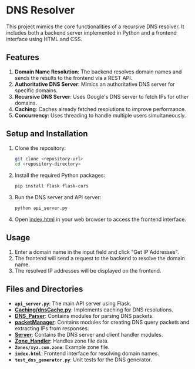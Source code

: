 # DNS Resolver

This project mimics the core functionalities of a recursive DNS resolver. It includes both a backend server implemented in Python and a frontend interface using HTML and CSS.

## Features

1. **Domain Name Resolution**: The backend resolves domain names and sends the results to the frontend via a REST API.
2. **Authoritative DNS Server**: Mimics an authoritative DNS server for specific domains.
3. **Recursive DNS Server**: Uses Google's DNS server to fetch IPs for other domains.
4. **Caching**: Caches already fetched resolutions to improve performance.
5. **Concurrency**: Uses threading to handle multiple users simultaneously.

## Setup and Installation

1. Clone the repository:

   ```sh
   git clone <repository-url>
   cd <repository-directory>
   ```

2. Install the required Python packages:

   ```sh
   pip install flask flask-cors
   ```

3. Run the DNS server and API server:

   ```sh
   python api_server.py
   ```

4. Open [index.html](http://_vscodecontentref_/16) in your web browser to access the frontend interface.

## Usage

1. Enter a domain name in the input field and click "Get IP Addresses".
2. The frontend will send a request to the backend to resolve the domain name.
3. The resolved IP addresses will be displayed on the frontend.

## Files and Directories

- **`api_server.py`**: The main API server using Flask.
- **[Caching/dnsCache.py](http://_vscodecontentref_/17)**: Implements caching for DNS resolutions.
- **[DNS_Parser](http://_vscodecontentref_/18)**: Contains modules for parsing DNS packets.
- **[packetManager](http://_vscodecontentref_/19)**: Contains modules for creating DNS query packets and extracting IPs from responses.
- **[Server](http://_vscodecontentref_/20)**: Contains the DNS server and client handler modules.
- **[Zone_Handler](http://_vscodecontentref_/21)**: Handles zone file data.
- **`Zones/xyz.com.zone`**: Example zone file.
- **`index.html`**: Frontend interface for resolving domain names.
- **`test_dns_generator.py`**: Unit tests for the DNS generator.
